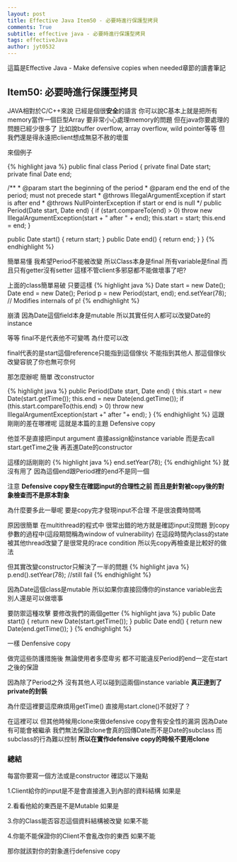 ```yaml
---
layout: post
title: Effective Java Item50 - 必要時進行保護型拷貝
comments: True 
subtitle: effective java - 必要時進行保護型拷貝
tags: effectiveJava
author: jyt0532
---
```

這篇是Effective Java - Make defensive copies when needed章節的讀書筆記

## Item50: 必要時進行保護型拷貝

JAVA相對於C/C++來說 已經是個很**安全**的語言 
你可以說C基本上就是把所有memory當作一個巨型Array 要非常小心處理memory的問題 但在java你要處理的問題已經少很多了 比如說buffer overflow, array overflow, wild pointer等等 但我們還是得永遠把client想成無惡不赦的壞蛋

來個例子

{% highlight java %}
public final class Period {
   private final Date start;
   private final Date end;

   /**
    * @param start the beginning of the period
    * @param end the end of the period; must not precede start * @throws IllegalArgumentException if start is after end
    * @throws NullPointerException if start or end is null
    */
   public Period(Date start, Date end) {
      if (start.compareTo(end) > 0)
         throw new IllegalArgumentException(start + " after " + end);
      this.start = start;
      this.end   = end;
   }

   public Date start() { return start; }
   public Date end() { return end; }
}
{% endhighlight %}

簡單易懂 我希望Period不能被改變 所以Class本身是final 所有variable是final 而且只有getter沒有setter 這樣不管client多邪惡都不能做壞事了吧?

上面的class簡單易破 只要這樣
{% highlight java %}
Date start = new Date();
Date end = new Date();
Period p = new Period(start, end);
end.setYear(78); // Modifies internals of p!
{% endhighlight %}

崩潰 因為Date這個field本身是mutable 所以其實任何人都可以改變Date的instance 

等等 final不是代表他不可變嗎 為什麼可以改

final代表的是start這個reference只能指到這個傢伙 不能指到其他人 那這個傢伙改變容貌了你也無可奈何

那怎麼辦呢 簡單 改constructor

{% highlight java %}
public Period(Date start, Date end) {
   this.start = new Date(start.getTime());
   this.end   = new Date(end.getTime());
   if (this.start.compareTo(this.end) > 0)
      throw new IllegalArgumentException(start +" after "+ end);
}
{% endhighlight %}
這跟剛剛的差在哪裡呢 這就是本篇的主題 Defensive copy

他並不是直接把input argument 直接assign給instance variable 而是去call start.getTime之後 再丟進Date的constructor

這樣的話剛剛的
{% highlight java %}
end.setYear(78);
{% endhighlight %}
就沒有用了 因為這個end跟Period裡的end不是同一個

注意 **Defensive copy發生在確認input的合理性之前 而且是針對被copy後的對象檢查而不是原本對象**

為什麼要多此一舉呢 要是copy完才發現input不合理 不是很浪費時間嗎

原因很簡單 在multithread的程式中 很常出錯的地方就是確認input沒問題 到copy參數的過程中(這段期間稱為window of vulnerability) 在這段時間內class的state被其他thread改變了是很常見的race condition 所以先copy再檢查是比較好的做法 

但其實改變constructor只解決了一半的問題
{% highlight java %}
p.end().setYear(78); //still fail
{% endhighlight %}

因為Date這個class是mutable 所以如果你直接回傳你的instance variable出去 別人還是可以做壞事

要防禦這種攻擊 要修改我們的兩個getter
{% highlight java %}
public Date start() {
   return new Date(start.getTime());
}
public Date end() {
   return new Date(end.getTime());
}
{% endhighlight %}

一樣 Denfensive copy

做完這些防護措施後 無論使用者多麼卑劣 都不可能違反Period的end一定在start之後的保證

因為除了Period之外 沒有其他人可以碰到這兩個instance variable **真正達到了private的封裝**

為什麼這裡要這麼麻煩用getTime() 直接用start.clone()不就好了？

在這裡可以 但其他時候用clone來做defensive copy會有安全性的漏洞 因為Date有可能會被繼承 我們無法保證clone會真的回傳Date而不是Date的subclass 而subclass的行為難以控制 **所以在實作defensive copy的時候不要用clone**

### 總結
每當你要寫一個方法或是constructor 確認以下幾點

1.Client給你的input是不是會直接進入到內部的資料結構 如果是

2.看看他給的東西是不是Mutable 如果是

3.你的Class能否容忍這個資料結構被改變 如果不能

4.你能不能保證你的Client不會亂改你的東西 如果不能

那你就該對你的對象進行defensive copy
